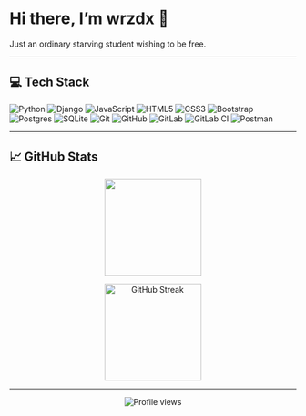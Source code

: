 # Hi there, I’m wrzdx 👋

Just an ordinary starving student wishing to be free.

---

## 💻 Tech Stack

![Python](https://img.shields.io/badge/python-3670A0?style=flat-square&logo=python&logoColor=ffdd54)
![Django](https://img.shields.io/badge/django-%23092E20.svg?style=flat-square&logo=django&logoColor=white)
![JavaScript](https://img.shields.io/badge/javascript-%23323330.svg?style=flat-square&logo=javascript&logoColor=%23F7DF1E)
![HTML5](https://img.shields.io/badge/html5-%23E34F26.svg?style=flat-square&logo=html5&logoColor=white)
![CSS3](https://img.shields.io/badge/css3-%231572B6.svg?style=flat-square&logo=css3&logoColor=white)
![Bootstrap](https://img.shields.io/badge/bootstrap-%238511FA.svg?style=flat-square&logo=bootstrap&logoColor=white)
![Postgres](https://img.shields.io/badge/postgres-%23316192.svg?style=flat-square&logo=postgresql&logoColor=white)
![SQLite](https://img.shields.io/badge/sqlite-%2307405e.svg?style=flat-square&logo=sqlite&logoColor=white)
![Git](https://img.shields.io/badge/git-%23F05033.svg?style=flat-square&logo=git&logoColor=white)
![GitHub](https://img.shields.io/badge/github-%23121011.svg?style=flat-square&logo=github&logoColor=white)
![GitLab](https://img.shields.io/badge/gitlab-%23181717.svg?style=flat-square&logo=gitlab&logoColor=white)
![GitLab CI](https://img.shields.io/badge/gitlab%20CI-%23181717.svg?style=flat-square&logo=gitlab&logoColor=white)
![Postman](https://img.shields.io/badge/Postman-FF6C37?style=flat-square&logo=postman&logoColor=white)


---

## 📈 GitHub Stats

<p align="center">
  <img src="https://github-readme-stats.vercel.app/api?username=wrzdx&show_icons=true&theme=radical&hide_border=true" height="170" />
</p>

<p align="center">
  <img src="https://nirzak-streak-stats.vercel.app/?user=wrzdx&theme=radical&hide_border=true" alt="GitHub Streak" height="170" />
</p>

---

<p align="center">
  <img src="https://komarev.com/ghpvc/?username=wrzdx&style=flat-square&color=blue" alt="Profile views" />
</p>
